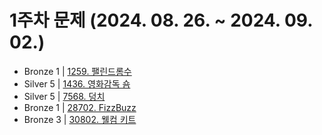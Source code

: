 # 1주차 문제 (2024. 08. 26. ~ 2024. 09. 02.)

- Bronze 1 | [1259. 팰린드롬수](https://www.acmicpc.net/problem/1259)
- Silver 5 | [1436. 영화감독 숌](https://www.acmicpc.net/problem/1436)
- Silver 5 | [7568. 덩치](https://www.acmicpc.net/problem/7568)
- Bronze 1 | [28702. FizzBuzz](https://www.acmicpc.net/problem/28702)
- Bronze 3 | [30802. 웰컴 키트](https://www.acmicpc.net/problem/30802)
